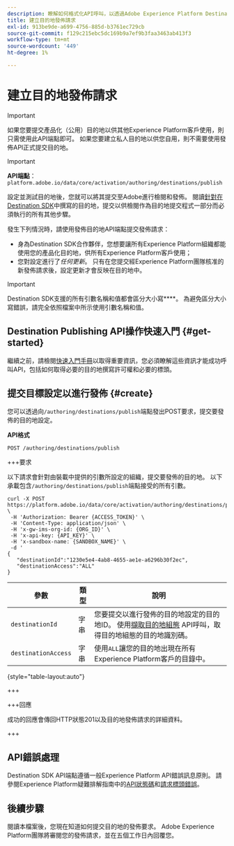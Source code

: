 ```yaml
---
description: 瞭解如何格式化API呼叫，以透過Adobe Experience Platform Destination SDK提交目的地發佈請求。
title: 建立目的地發佈請求
exl-id: 913be9de-a699-4756-885d-b3761ec729cb
source-git-commit: f129c215ebc5dc169b9a7ef9b3faa3463ab413f3
workflow-type: tm+mt
source-wordcount: '449'
ht-degree: 1%

---
```


# 建立目的地發佈請求

>[!IMPORTANT]
>
>如果您要提交產品化（公用）目的地以供其他Experience Platform客戶使用，則只需使用此API端點即可。 如果您要建立私人目的地以供您自用，則不需要使用發佈API正式提交目的地。

>[!IMPORTANT]
>
>**API端點**： `platform.adobe.io/data/core/activation/authoring/destinations/publish`

設定並測試目的地後，您就可以將其提交至Adobe進行檢閱和發佈。 閱讀[針對在Destination SDK](../guides/submit-destination.md)中撰寫的目的地，提交以供檢閱作為目的地提交程式一部分而必須執行的所有其他步驟。

發生下列情況時，請使用發佈目的地API端點提交發佈請求：

* 身為Destination SDK合作夥伴，您想要讓所有Experience Platform組織都能使用您的產品化目的地，供所有Experience Platform客戶使用；
* 您對設定進行了&#x200B;*任何更新*。 只有在您提交經Experience Platform團隊核准的新發佈請求後，設定更新才會反映在目的地中。

>[!IMPORTANT]
>
>Destination SDK支援的所有引數名稱和值都會區分大小寫&#x200B;****。 為避免區分大小寫錯誤，請完全依照檔案中所示使用引數名稱和值。

## Destination Publishing API操作快速入門 {#get-started}

繼續之前，請檢閱[快速入門手冊](../getting-started.md)以取得重要資訊，您必須瞭解這些資訊才能成功呼叫API，包括如何取得必要的目的地撰寫許可權和必要的標頭。

## 提交目標設定以進行發佈 {#create}

您可以透過向`/authoring/destinations/publish`端點發出POST要求，提交要發佈的目的地設定。

**API格式**

```http
POST /authoring/destinations/publish
```

+++要求

以下請求會針對由裝載中提供的引數所設定的組織，提交要發佈的目的地。 以下承載包含`/authoring/destinations/publish`端點接受的所有引數。

```shell
curl -X POST https://platform.adobe.io/data/core/activation/authoring/destinations/publish \
 -H 'Authorization: Bearer {ACCESS_TOKEN}' \
 -H 'Content-Type: application/json' \
 -H 'x-gw-ims-org-id: {ORG_ID}' \
 -H 'x-api-key: {API_KEY}' \
 -H 'x-sandbox-name: {SANDBOX_NAME}' \
 -d '
{
   "destinationId":"1230e5e4-4ab8-4655-ae1e-a6296b30f2ec",
   "destinationAccess":"ALL"
}
```

| 參數 | 類型 | 說明 |
|---------|----------|------|
| `destinationId` | 字串 | 您要提交以進行發佈的目的地設定的目的地ID。 使用[擷取目的地組態](../authoring-api/destination-configuration/retrieve-destination-configuration.md) API呼叫，取得目的地組態的目的地識別碼。 |
| `destinationAccess` | 字串 | 使用`ALL`讓您的目的地出現在所有Experience Platform客戶的目錄中。 |

{style="table-layout:auto"}

+++

+++回應

成功的回應會傳回HTTP狀態201以及目的地發佈請求的詳細資料。

+++

## API錯誤處理

Destination SDK API端點遵循一般Experience Platform API錯誤訊息原則。 請參閱Experience Platform疑難排解指南中的[API狀態碼](../../../landing/troubleshooting.md#api-status-codes)和[請求標頭錯誤](../../../landing/troubleshooting.md#request-header-errors)。

## 後續步驟

閱讀本檔案後，您現在知道如何提交目的地的發佈要求。 Adobe Experience Platform團隊將審閱您的發佈請求，並在五個工作日內回覆您。
